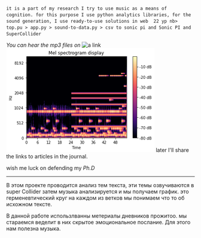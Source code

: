 

`it is a part of my research I try to use music as a means of cognition.
 for this purpose I use python analytics libraries, for the sound generation, I use ready-to-use solutions in web 
 22 yp nb> top.pu > app.py > sound-to-data.py > csv to sonic pi
 and Sonic PI and SuperCollider`

*You can hear the mp3 files on* 
![a link](https://soundcloud.com/yarochkin_sonic)
![An image](https://github.com/yarov475/biserGame/blob/master/msc.png)
later I'll share the links to articles in the journal.



wish me luck on defending my *Ph.D*

*********

В этом проекте проводится анализ тем текста, эти темы озвучиваются в super Collider
затем музыка анализируется и мы получаем график.
это герменевтический круг на каждом из ветков мы понимаем что то об исхожном тексте.

В данной работе использлванны метериалы дневников прожитоо.
мы стараемся веделит в них скрытое эмоциональное послание. Для этого нам полезна музыка.